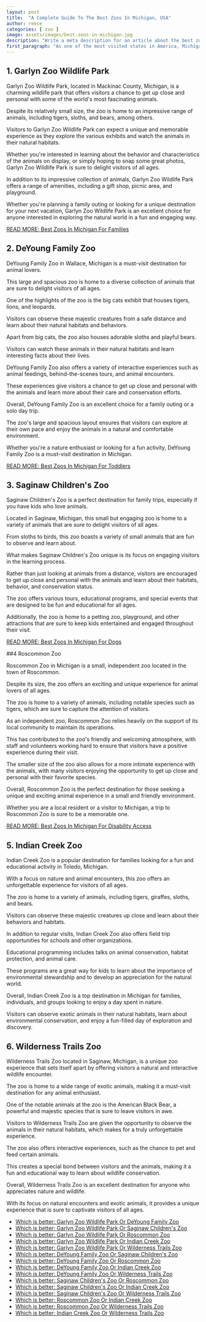 ```yaml
---
layout: post
title:  "A Complete Guide To The Best Zoos In Michigan, USA"
author: reece
categories: [ zoo ]
image: assets/images/best-zoos-in-michigan.jpg
description: "Write a meta description for an article about the best zoos in Michigan. Just write the introduction. Do not include a Title."
first_paragraph: "As one of the most visited states in America, Michigan has plenty to offer to tourists and residents alike. From picturesque lakes to breathtaking natural parks and well-maintained zoos, Michigan has something for everyone. Of course, if you're an animal lover, the zoos in Michigan are some must-visit attractions that provide an enriching experience for families and individuals alike. So, whether you're interested in exploring the world of exotic creatures or want to learn about local fauna, Michigan's zoos are sure to exceed your expectations. In this article, we'll take a closer look at some of the best zoos in Michigan that are worth a visit."
---
```




## 1. Garlyn Zoo Wildlife Park 

Garlyn Zoo Wildlife Park, located in Mackinac County, Michigan, is a charming wildlife park that offers visitors a chance to get up close and personal with some of the world's most fascinating animals. 

Despite its relatively small size, the zoo is home to an impressive range of animals, including tigers, sloths, and bears, among others.

Visitors to Garlyn Zoo Wildlife Park can expect a unique and memorable experience as they explore the various exhibits and watch the animals in their natural habitats. 

Whether you're interested in learning about the behavior and characteristics of the animals on display, or simply hoping to snap some great photos, Garlyn Zoo Wildlife Park is sure to delight visitors of all ages.

In addition to its impressive collection of animals, Garlyn Zoo Wildlife Park offers a range of amenities, including a gift shop, picnic area, and playground. 

Whether you're planning a family outing or looking for a unique destination for your next vacation, Garlyn Zoo Wildlife Park is an excellent choice for anyone interested in exploring the natural world in a fun and engaging way.

<a href="best-zoo-in-michigan-for-families">READ MORE: Best Zoos In Michigan For Families</a>



## 2. DeYoung Family Zoo 

DeYoung Family Zoo in Wallace, Michigan is a must-visit destination for animal lovers. 

This large and spacious zoo is home to a diverse collection of animals that are sure to delight visitors of all ages. 

One of the highlights of the zoo is the big cats exhibit that houses tigers, lions, and leopards. 

Visitors can observe these majestic creatures from a safe distance and learn about their natural habitats and behaviors.

Apart from big cats, the zoo also houses adorable sloths and playful bears. 

Visitors can watch these animals in their natural habitats and learn interesting facts about their lives. 

DeYoung Family Zoo also offers a variety of interactive experiences such as animal feedings, behind-the-scenes tours, and animal encounters. 

These experiences give visitors a chance to get up close and personal with the animals and learn more about their care and conservation efforts.

Overall, DeYoung Family Zoo is an excellent choice for a family outing or a solo day trip. 

The zoo's large and spacious layout ensures that visitors can explore at their own pace and enjoy the animals in a natural and comfortable environment. 

Whether you're a nature enthusiast or looking for a fun activity, DeYoung Family Zoo is a must-visit destination in Michigan.

<a href="best-zoo-in-michigan-for-toddlers">READ MORE: Best Zoos In Michigan For Toddlers</a>



## 3. Saginaw Children's Zoo 

Saginaw Children's Zoo is a perfect destination for family trips, especially if you have kids who love animals. 

Located in Saginaw, Michigan, this small but engaging zoo is home to a variety of animals that are sure to delight visitors of all ages. 

From sloths to birds, this zoo boasts a variety of small animals that are fun to observe and learn about.

What makes Saginaw Children's Zoo unique is its focus on engaging visitors in the learning process. 

Rather than just looking at animals from a distance, visitors are encouraged to get up close and personal with the animals and learn about their habitats, behavior, and conservation status. 

The zoo offers various tours, educational programs, and special events that are designed to be fun and educational for all ages. 

Additionally, the zoo is home to a petting zoo, playground, and other attractions that are sure to keep kids entertained and engaged throughout their visit.

<a href="best-zoo-in-michigan-for-dogs">READ MORE: Best Zoos In Michigan For Dogs</a>



##4 Roscommon Zoo 

Roscommon Zoo in Michigan is a small, independent zoo located in the town of Roscommon. 

Despite its size, the zoo offers an exciting and unique experience for animal lovers of all ages. 

The zoo is home to a variety of animals, including notable species such as tigers, which are sure to capture the attention of visitors.

As an independent zoo, Roscommon Zoo relies heavily on the support of its local community to maintain its operations. 

This has contributed to the zoo's friendly and welcoming atmosphere, with staff and volunteers working hard to ensure that visitors have a positive experience during their visit. 

The smaller size of the zoo also allows for a more intimate experience with the animals, with many visitors enjoying the opportunity to get up close and personal with their favorite species.

Overall, Roscommon Zoo is the perfect destination for those seeking a unique and exciting animal experience in a small and friendly environment. 

Whether you are a local resident or a visitor to Michigan, a trip to Roscommon Zoo is sure to be a memorable one.

<a href="best-zoo-in-michigan-for-disability-access">READ MORE: Best Zoos In Michigan For Disability Access</a>



## 5. Indian Creek Zoo 

Indian Creek Zoo is a popular destination for families looking for a fun and educational activity in Toledo, Michigan. 

With a focus on nature and animal encounters, this zoo offers an unforgettable experience for visitors of all ages. 

The zoo is home to a variety of animals, including tigers, giraffes, sloths, and bears. 

Visitors can observe these majestic creatures up close and learn about their behaviors and habitats.

In addition to regular visits, Indian Creek Zoo also offers field trip opportunities for schools and other organizations. 

Educational programming includes talks on animal conservation, habitat protection, and animal care. 

These programs are a great way for kids to learn about the importance of environmental stewardship and to develop an appreciation for the natural world.

Overall, Indian Creek Zoo is a top destination in Michigan for families, individuals, and groups looking to enjoy a day spent in nature. 

Visitors can observe exotic animals in their natural habitats, learn about environmental conservation, and enjoy a fun-filled day of exploration and discovery.

## 6. Wilderness Trails Zoo 

Wilderness Trails Zoo located in Saginaw, Michigan, is a unique zoo experience that sets itself apart by offering visitors a natural and interactive wildlife encounter. 

The zoo is home to a wide range of exotic animals, making it a must-visit destination for any animal enthusiast. 

One of the notable animals at the zoo is the American Black Bear, a powerful and majestic species that is sure to leave visitors in awe.

Visitors to Wilderness Trails Zoo are given the opportunity to observe the animals in their natural habitats, which makes for a truly unforgettable experience. 

The zoo also offers interactive experiences, such as the chance to pet and feed certain animals. 

This creates a special bond between visitors and the animals, making it a fun and educational way to learn about wildlife conservation.

Overall, Wilderness Trails Zoo is an excellent destination for anyone who appreciates nature and wildlife. 

With its focus on natural encounters and exotic animals, it provides a unique experience that is sure to captivate visitors of all ages.

* <a href="garlyn-zoo-wildlife-park-vs-deyoung-family-zoo">Which is better: Garlyn Zoo Wildlife Park Or DeYoung Family Zoo</a>
* <a href="garlyn-zoo-wildlife-park-vs-saginaw-children's-zoo">Which is better: Garlyn Zoo Wildlife Park Or Saginaw Children's Zoo</a>
* <a href="garlyn-zoo-wildlife-park-vs-roscommon-zoo">Which is better: Garlyn Zoo Wildlife Park Or Roscommon Zoo</a>
* <a href="garlyn-zoo-wildlife-park-vs-indian-creek-zoo">Which is better: Garlyn Zoo Wildlife Park Or Indian Creek Zoo</a>
* <a href="garlyn-zoo-wildlife-park-vs-wilderness-trails-zoo">Which is better: Garlyn Zoo Wildlife Park Or Wilderness Trails Zoo</a>
* <a href="deyoung-family-zoo-vs-saginaw-children's-zoo">Which is better: DeYoung Family Zoo Or Saginaw Children's Zoo</a>
* <a href="deyoung-family-zoo-vs-roscommon-zoo">Which is better: DeYoung Family Zoo Or Roscommon Zoo</a>
* <a href="deyoung-family-zoo-vs-indian-creek-zoo">Which is better: DeYoung Family Zoo Or Indian Creek Zoo</a>
* <a href="deyoung-family-zoo-vs-wilderness-trails-zoo">Which is better: DeYoung Family Zoo Or Wilderness Trails Zoo</a>
* <a href="saginaw-children's-zoo-vs-roscommon-zoo">Which is better: Saginaw Children's Zoo Or Roscommon Zoo</a>
* <a href="saginaw-children's-zoo-vs-indian-creek-zoo">Which is better: Saginaw Children's Zoo Or Indian Creek Zoo</a>
* <a href="saginaw-children's-zoo-vs-wilderness-trails-zoo">Which is better: Saginaw Children's Zoo Or Wilderness Trails Zoo</a>
* <a href="roscommon-zoo-vs-indian-creek-zoo">Which is better: Roscommon Zoo Or Indian Creek Zoo</a>
* <a href="roscommon-zoo-vs-wilderness-trails-zoo">Which is better: Roscommon Zoo Or Wilderness Trails Zoo</a>
* <a href="indian-creek-zoo-vs-wilderness-trails-zoo">Which is better: Indian Creek Zoo Or Wilderness Trails Zoo</a>

